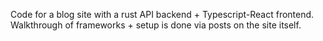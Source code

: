 Code for a blog site with a rust API backend + Typescript-React frontend. Walkthrough of frameworks + setup is done via posts on the site itself.